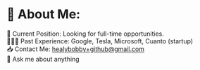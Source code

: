 # 💫 About Me:
🧳 Current Position: Looking for full-time opportunities.
<br>👨🏻‍💻 Past Experience: Google, Tesla, Microsoft, Cuanto (startup)
<br>📥 Contact Me: healybobby+github@gmail.com
<br>💬 Ask me about anything
